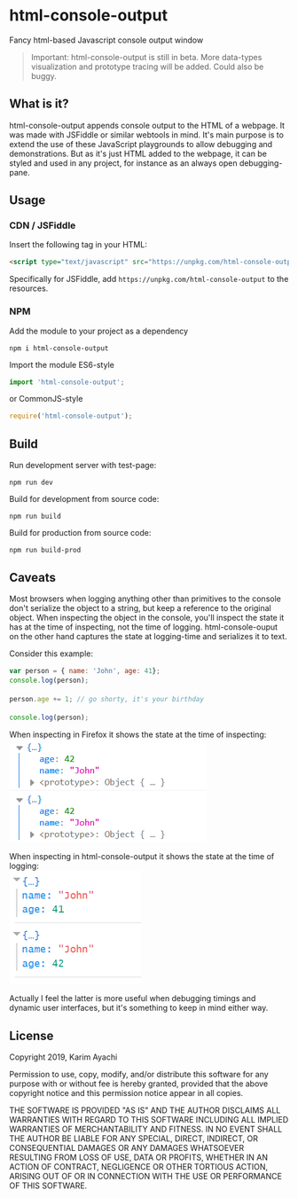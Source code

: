 # html-console-output
Fancy html-based Javascript console output window

> Important: html-console-output is still in beta. More data-types visualization and prototype tracing will be added. Could also be buggy.

## What is it?
html-console-output appends console output to the HTML of a webpage. It was made with JSFiddle or similar webtools in mind. It's main purpose is to extend the use of these JavaScript playgrounds to allow debugging and demonstrations. But as it's just HTML added to the webpage, it can be styled and used in any project, for instance as an always open debugging-pane.

## Usage

### CDN / JSFiddle
Insert the following tag in your HTML:

```html
<script type="text/javascript" src="https://unpkg.com/html-console-output"></script>
```

Specifically for JSFiddle, add `https://unpkg.com/html-console-output` to the resources.

### NPM

Add the module to your project as a dependency
```shell
npm i html-console-output
```

Import the module ES6-style
```typescript
import 'html-console-output';
```
or CommonJS-style
```javascript
require('html-console-output');
```

## Build
Run development server with test-page:
```shell
npm run dev
```

Build for development from source code:
```shell
npm run build
```

Build for production from source code:
```shell
npm run build-prod
```

## Caveats
Most browsers when logging anything other than primitives to the console don't serialize the object to a string, but keep a reference to the original object. When inspecting the object in the console, you'll inspect the state it has at the time of inspecting, not the time of logging. html-console-ouput on the other hand captures the state at logging-time and serializes it to text.

Consider this example:
```javascript
var person = { name: 'John', age: 41};
console.log(person);

person.age += 1; // go shorty, it's your birthday

console.log(person);
```

When inspecting in Firefox it shows the state at the time of inspecting:<br>
![image](doc/screenshot-firefox.png)

When inspecting in html-console-output it shows the state at the time of logging:<br>
![image](doc/screenshot-html-console.png)

Actually I feel the latter is more useful when debugging timings and dynamic user interfaces, but it's something to keep in mind either way.

## License
Copyright 2019, Karim Ayachi

Permission to use, copy, modify, and/or distribute this software for any purpose with or without fee is hereby granted, provided that the above copyright notice and this permission notice appear in all copies.

THE SOFTWARE IS PROVIDED "AS IS" AND THE AUTHOR DISCLAIMS ALL WARRANTIES WITH REGARD TO THIS SOFTWARE INCLUDING ALL IMPLIED WARRANTIES OF MERCHANTABILITY AND FITNESS. IN NO EVENT SHALL THE AUTHOR BE LIABLE FOR ANY SPECIAL, DIRECT, INDIRECT, OR CONSEQUENTIAL DAMAGES OR ANY DAMAGES WHATSOEVER RESULTING FROM LOSS OF USE, DATA OR PROFITS, WHETHER IN AN ACTION OF CONTRACT, NEGLIGENCE OR OTHER TORTIOUS ACTION, ARISING OUT OF OR IN CONNECTION WITH THE USE OR PERFORMANCE OF THIS SOFTWARE.
